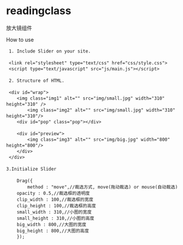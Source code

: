 # readingclass
放大镜组件

How to use

     1. Include Slider on your site.

     <link rel="stylesheet" type="text/css" href="css/style.css">
     <script type="text/javascript" src="js/main.js"></script>

     2. Structure of HTML.

     <div id="wrap">
	    <img class="img1" alt="" src="img/small.jpg" width="310" height="310" />
            <img class="img2" alt="" src="img/small.jpg" width="310" height="310"/>
	    <div id="pop" class="pop"></div>

	    <div id="preview">
		    <img class="img3" alt="" src="img/big.jpg" width="800" height="800"/>
	    </div>
     </div>

    3.Initialize Slider

        Drag({
        	method : "move",//裁选方式, move(拖动裁选) or mouse(自动裁选)
		opacity : 0.5,//裁选框的透明度
		clip_width : 100,//裁选框的宽度
		clip_height : 100,//裁选框的高度
		small_width : 310,//小图的宽度
		small_height : 310,//小图的高度
		big_width : 800,//大图的宽度
		big_height : 800,//大图的高度
        });
